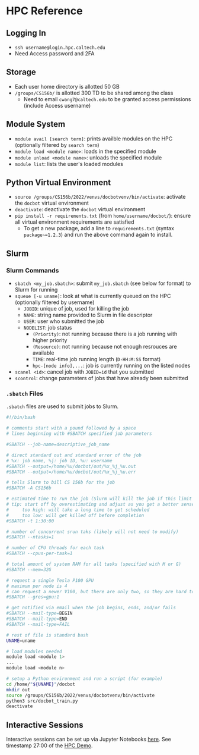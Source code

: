 # HPC Reference

## Logging In
- `ssh username@login.hpc.caltech.edu`
- Need Access password and 2FA

## Storage
- Each user home directory is allotted 50 GB
- `/groups/CS156b/` is allotted 300 TD to be shared among the class
	- Need to email `cwang7@caltech.edu` to be granted access permissions (include Access username)

## Module System
- `module avail [search term]`: prints availble modules on the HPC (optionally filtered by `search term`)
- `module load <module name>`: loads in the specified module
- `module unload <module name>`: unloads the specified module
- `module list`: lists the user's loaded modules

## Python Virtual Environment
- `source /groups/CS156b/2022/venvs/docbotvenv/bin/activate`: activate the `docbot` virtual environment
- `deactivate`: deactivate the `docbot` virtual environment
- `pip install -r requirements.txt` (from `home/username/docbot/`): ensure all virtual environment requirements are satisfied
  - To get a new package, add a line to `requirements.txt` (syntax `package~=1.2.3`) and run the above command again to install.

## Slurm
### Slurm Commands
- `sbatch <my_job.sbatch>`: submit `my_job.sbatch` (see below for format) to Slurm for running
- `squeue [-u uname]`: look at what is currently queued on the HPC (optionally filtered by username)
	- `JOBID`: unique  of job, used for killing the job
	- `NAME`: string name provided to Slurm in file descriptor
	- `USER`: user who submitted the job
	- `NODELIST`: job status
		- `(Priority)`: not running because there is a job running with higher priority
		- `(Resource)`: not running because not enough resrouces are available
		- `TIME`: real-time job running length (`D-HH:M:SS` format)
		- `hpc-[node info],...`: job is currently running on the listed nodes
- `scanel <id>`: cancel job with `JOBID=id` that you submitted
- `scontrol`: change parameters of jobs that have already been submitted

### `.sbatch` Files
`.sbatch` files are used to submit jobs to Slurm.
```bash
#!/bin/bash

# comments start with a pound followed by a space
# lines beginning with #SBATCH specified job parameters

#SBATCH --job-name=descriptive_job_name

# direct standard out and standard error of the job
# %x: job name, %j: job ID, %u: username
#SBATCH --output=/home/%u/docbot/out/%x_%j_%u.out
#SBATCH --output=/home/%u/docbot/out/%x_%j_%u.err

# tells Slurm to bill CS 156b for the job
#SBATCH -A CS156b

# estimated time to run the job (Slurm will kill the job if this limit is exceeded)
# tip: start off by overestimating and adjust as you get a better sense
#     too high: will take a long time to get scheduled
#     too low: will get killed off before completion
#SBATCH -t 1:30:00

# number of concurrent srun taks (likely will not need to modify)
#SBATCH --ntasks=1

# number of CPU threads for each task
#SBATCH --cpus-per-task=1

# total amount of system RAM for all tasks (specified with M or G)
#SBATCH --mem=32G

# request a single Tesla P100 GPU
# maximum per node is 4
# can request a newer V100, but there are only two, so they are hard to get
#SBATCH --gres=gpu:1

# get notified via email when the job begins, ends, and/or fails
#SBATCH --mail-type=BEGIN
#SBATCH --mail-type=END
#SBATCH --mail-type=FAIL

# rest of file is standard bash
UNAME=uname

# load modules needed
module load <module 1>
...
module load <module n>

# setup a Python environment and run a script (for example)
cd /home/"${UNAME}"/docbot
mkdir out
source /groups/CS156b/2022/venvs/docbotvenv/bin/activate
python3 src/docbot_train.py
deactivate
```

## Interactive Sessions
Interactive sessions can be set up via Jupyter Notebooks [here](https://interactive.hpc.caltech.edu/).
See timestamp 27:00 of the [HPC Demo](https://piazza.com/caltech/spring2022/cs156b/resources).
